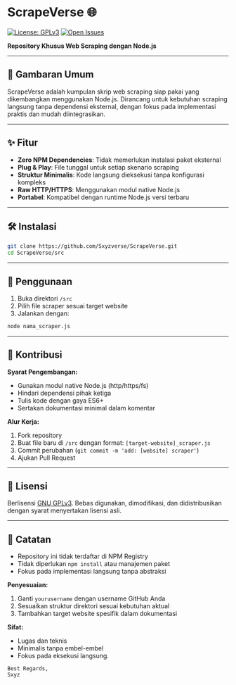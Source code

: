 
# ScrapeVerse 🌐

[![License: GPLv3](https://img.shields.io/badge/License-GPLv3-blue.svg)](https://www.gnu.org/licenses/gpl-3.0)
[![Open Issues](https://img.shields.io/github/issues/yourusername/ScrapeVerse)](https://github.com/SxyzVerse/ScrapeVerse/issues)

**Repository Khusus Web Scraping dengan Node.js**

---

## 📌 Gambaran Umum
ScrapeVerse adalah kumpulan skrip web scraping siap pakai yang dikembangkan menggunakan Node.js. Dirancang untuk kebutuhan scraping langsung tanpa dependensi eksternal, dengan fokus pada implementasi praktis dan mudah diintegrasikan.

---

## ✨ Fitur
- **Zero NPM Dependencies**: Tidak memerlukan instalasi paket eksternal
- **Plug & Play**: File tunggal untuk setiap skenario scraping
- **Struktur Minimalis**: Kode langsung dieksekusi tanpa konfigurasi kompleks
- **Raw HTTP/HTTPS**: Menggunakan modul native Node.js
- **Portabel**: Kompatibel dengan runtime Node.js versi terbaru

---

## 🛠️ Instalasi
```bash
git clone https://github.com/Sxyzverse/ScrapeVerse.git
cd ScrapeVerse/src
```

---

## 🚀 Penggunaan
1. Buka direktori `/src`
2. Pilih file scraper sesuai target website
3. Jalankan dengan:
```bash
node nama_scraper.js
```

---

## 🤝 Kontribusi
**Syarat Pengembangan:**
- Gunakan modul native Node.js (http/https/fs)
- Hindari dependensi pihak ketiga
- Tulis kode dengan gaya ES6+
- Sertakan dokumentasi minimal dalam komentar

**Alur Kerja:**
1. Fork repository
2. Buat file baru di `/src` dengan format: `[target-website]_scraper.js`
3. Commit perubahan (`git commit -m 'add: [website] scraper'`)
4. Ajukan Pull Request

---

## 📜 Lisensi
Berlisensi [GNU GPLv3](LICENSE). Bebas digunakan, dimodifikasi, dan didistribusikan dengan syarat menyertakan lisensi asli.

---

## 🚧 Catatan
- Repository ini tidak terdaftar di NPM Registry
- Tidak diperlukan `npm install` atau manajemen paket
- Fokus pada implementasi langsung tanpa abstraksi

**Penyesuaian:**  
1. Ganti `yourusername` dengan username GitHub Anda  
2. Sesuaikan struktur direktori sesuai kebutuhan aktual  
3. Tambahkan target website spesifik dalam dokumentasi  

**Sifat:**  
- Lugas dan teknis  
- Minimalis tanpa embel-embel  
- Fokus pada eksekusi langsung.

```inpo
Best Regards,
Sxyz
```